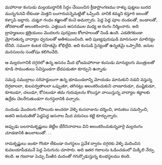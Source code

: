 ﻿మహారాజు కంసుడు మల్లయుద్ధానికి సిద్ధం చేయించిన క్రీడాప్రాంగణము రాళ్ళు పుట్టలు బురద మున్నగునవి లేకుండా మెత్తని బంగారువన్నెమట్టితో ఒప్పింది. దానికి కమ్మని కస్తూరి జలంతో కళ్ళాపి జల్లారు. చుట్టూ గంధం కఱ్ఱలతో కంచె అమర్చారు. పెద్ద పెద్ద పూల దండలతో, జండాలతో, తోరణాలతో అలంకరించారు. ఎత్తయిన ఆసనముల మధ్య ఆ రంగం నిర్మించారు. అది బ్రాహ్మణులు క్షత్రియులు మొదలగు పురప్రజల కోలాహలంతో నిండి ఉంది. ఎడతెగకుండా మ్రోగుతున్న వాద్యాల ధ్వనులతో అతిశయించింది. అది పుణ్యపురుషుడి మానసంలా మాలిన్యం లేనిది. సమంగా కంటక రహితమై శోభిల్లేది. అది కంసుడి సైన్యంతో ఉన్నతమై ఒప్పారేది. జనుల మనసులను సంతోషం కలిగించేది. 

ఆ మల్లరంగానికి దగ్గరలో ఉన్న ఆసనం మీద భోజమహారాజు కంసుడు మాన్యులగు మంత్రులతో కూడి సామంతులు సేవిస్తుండగా భేదపడుతూ కూర్చుని ఉన్నాడు 

సమస్త సముద్రాలు సరిహద్దులుగా ఉన్న భూమండలాన్ని మోయడం మానుకుని నడచి వస్తున్న దిగ్గజాలలా, కులపర్వతాలలా ఒప్పుతూ, తగినట్లు అలంకరించుకుని చాణూరుడూ, ముష్టికుడూ, కూటుడూ, చలుడూ, కోసలుడూ తమ గురువులను కొలుస్తూ వాయిస్తున్న వాద్యాల శబ్దాలకు ఉద్రేకం చెలరేగుతుండగా రంగస్థలానికి వచ్చారు. 

నందుడు మొదలగు గోపాలురు అందరూ వెళ్ళి కంసరాజును దర్శించి, కానుకలు సమర్పించి, అతని అనుమతితో పెద్దపెద్ద ఆసనాల మీద వరుసలు కట్టి కూర్చున్నారు. 

అప్పుడు బలరామకృష్ణులు జెట్టీల భేరీనినాదాలు విని అలంకరించుకున్నవారై మల్లరంగం చూడడానికి ఉబలాటంతో. . . 

రామకృష్ణులు జంకూ గొంకూ లేకుండా రంగస్థలం ప్రవేశ ద్వారం దగ్గరకు వెళ్ళి మదించిన కువలయాపీడమనే పెద్ద ఏనుగును చూసారు. అది ఇతర గజాలను ఓడించడంలో మిక్కిలి నేర్పు కలది. ఆ గజరాజు పెచ్చు మీఱిన మదంతో గగుర్పొడుస్తున్న కుంభస్థలము కలది. 

